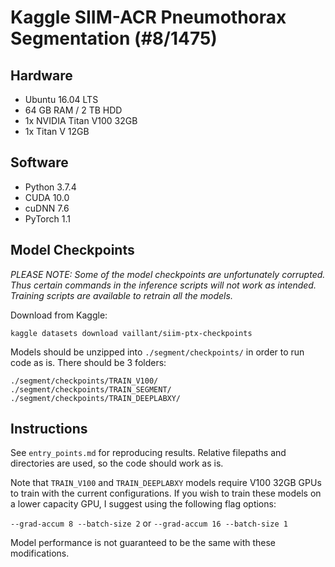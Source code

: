 # Kaggle SIIM-ACR Pneumothorax Segmentation (#8/1475)

## Hardware
- Ubuntu 16.04 LTS 
- 64 GB RAM / 2 TB HDD
- 1x NVIDIA Titan V100 32GB 
- 1x Titan V 12GB

## Software
- Python 3.7.4
- CUDA 10.0
- cuDNN 7.6
- PyTorch 1.1

## Model Checkpoints 
_PLEASE NOTE: Some of the model checkpoints are unfortunately corrupted. Thus certain commands in the inference scripts will not work as intended. Training scripts are available to retrain all the models._

Download from Kaggle:
```
kaggle datasets download vaillant/siim-ptx-checkpoints
```

Models should be unzipped into `./segment/checkpoints/` in order to run code as is. There should be 3 folders:
```
./segment/checkpoints/TRAIN_V100/
./segment/checkpoints/TRAIN_SEGMENT/
./segment/checkpoints/TRAIN_DEEPLABXY/
```

## Instructions
See `entry_points.md` for reproducing results. Relative filepaths and directories are used, so the code should work as is. 

Note that `TRAIN_V100` and `TRAIN_DEEPLABXY` models require V100 32GB GPUs to train with the current configurations. If you wish to train these models on a lower capacity GPU, I suggest using the following flag options: 

`--grad-accum 8 --batch-size 2` or `--grad-accum 16 --batch-size 1`

Model performance is not guaranteed to be the same with these modifications. 
